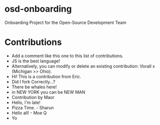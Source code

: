 # osd-onboarding
Onboarding Project for the Open-Source Development Team

# Contributions
- Add a comment like this one to this list of contributions.
- JS is the best language!
- Alternatively, you can modify or delete an existing contribution: \forall x (Michigan >> Ohio).
- Hi! This is a contribution from Eric.
- Did I fork Correctly...?
- There be whales here!
- in NEW YORK you can be NEW MAN 
- Contribution by Maor
- Hello, I'm late!
- Pizza Time. - Sharun
- Hello all! - Moe Q
- Yo
